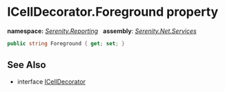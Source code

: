 # ICellDecorator.Foreground property
**namespace:** *[Serenity.Reporting](../../README.md#serenity.reporting-namespace)*   **assembly**: *[Serenity.Net.Services](../../README.md)*

```csharp
public string Foreground { get; set; }
```

## See Also

* interface [ICellDecorator](../ICellDecorator.md)